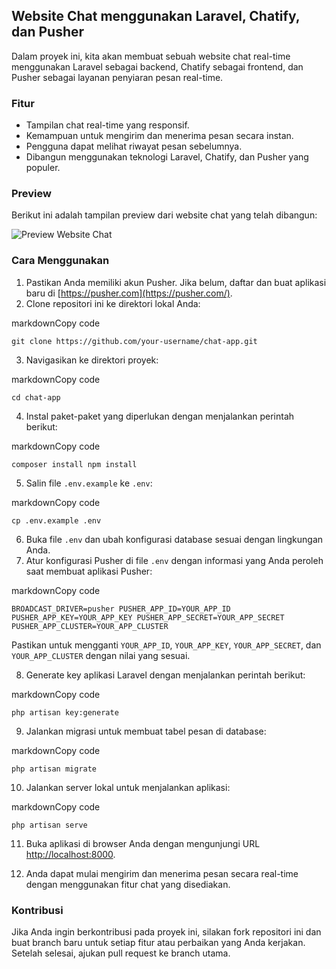 ## Website Chat menggunakan Laravel, Chatify, dan Pusher

Dalam proyek ini, kita akan membuat sebuah website chat real-time menggunakan Laravel sebagai backend, Chatify sebagai frontend, dan Pusher sebagai layanan penyiaran pesan real-time.

### Fitur

-   Tampilan chat real-time yang responsif.
-   Kemampuan untuk mengirim dan menerima pesan secara instan.
-   Pengguna dapat melihat riwayat pesan sebelumnya.
-   Dibangun menggunakan teknologi Laravel, Chatify, dan Pusher yang populer.

### Preview

Berikut ini adalah tampilan preview dari website chat yang telah dibangun:

![Preview Website Chat](https://chat.openai.com/preview.png)

### Cara Menggunakan

1.  Pastikan Anda memiliki akun Pusher. Jika belum, daftar dan buat aplikasi baru di [https://pusher.com](https://pusher.com/).
2.  Clone repositori ini ke direktori lokal Anda:

markdownCopy code

`git clone https://github.com/your-username/chat-app.git`

3.  Navigasikan ke direktori proyek:

markdownCopy code

`cd chat-app`

4.  Instal paket-paket yang diperlukan dengan menjalankan perintah berikut:

markdownCopy code

`composer install
npm install`

5.  Salin file `.env.example` ke `.env`:

markdownCopy code

`cp .env.example .env`

6.  Buka file `.env` dan ubah konfigurasi database sesuai dengan lingkungan Anda.
7.  Atur konfigurasi Pusher di file `.env` dengan informasi yang Anda peroleh saat membuat aplikasi Pusher:

markdownCopy code

`BROADCAST_DRIVER=pusher
PUSHER_APP_ID=YOUR_APP_ID
PUSHER_APP_KEY=YOUR_APP_KEY
PUSHER_APP_SECRET=YOUR_APP_SECRET
PUSHER_APP_CLUSTER=YOUR_APP_CLUSTER`

Pastikan untuk mengganti `YOUR_APP_ID`, `YOUR_APP_KEY`, `YOUR_APP_SECRET`, dan `YOUR_APP_CLUSTER` dengan nilai yang sesuai.

8.  Generate key aplikasi Laravel dengan menjalankan perintah berikut:

markdownCopy code

`php artisan key:generate`

9.  Jalankan migrasi untuk membuat tabel pesan di database:

markdownCopy code

`php artisan migrate`

10. Jalankan server lokal untuk menjalankan aplikasi:

markdownCopy code

`php artisan serve`

11. Buka aplikasi di browser Anda dengan mengunjungi URL [http://localhost:8000](http://localhost:8000/).

12. Anda dapat mulai mengirim dan menerima pesan secara real-time dengan menggunakan fitur chat yang disediakan.

### Kontribusi

Jika Anda ingin berkontribusi pada proyek ini, silakan fork repositori ini dan buat branch baru untuk setiap fitur atau perbaikan yang Anda kerjakan. Setelah selesai, ajukan pull request ke branch utama.
